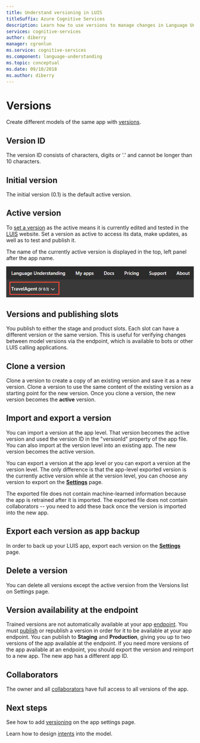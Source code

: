 ```yaml
---
title: Understand versioning in LUIS
titleSuffix: Azure Cognitive Services
description: Learn how to use versions to manage changes in Language Understanding (LUIS)
services: cognitive-services
author: diberry
manager: cgronlun
ms.service: cognitive-services
ms.component: language-understanding
ms.topic: conceptual
ms.date: 09/10/2018
ms.author: diberry
---
```


# Versions
Create different models of the same app with [versions](luis-how-to-manage-versions.md). 

## Version ID
The version ID consists of characters, digits or '.' and cannot be longer than 10 characters.

## Initial version
The initial version (0.1) is the default active version. 

## Active version
To [set a version](luis-how-to-manage-versions.md#set-active-version) as the active means it is currently edited and tested in the [LUIS](luis-reference-regions.md) website. Set a version as active to access its data, make updates, as well as to test and publish it.

The name of the currently active version is displayed in the top, left panel after the app name. 

[ ![Change active version](./media/luis-concept-version/version-in-nav-bar-inline.png) ](./media/luis-concept-version/version-in-nav-bar-expanded.png#lightbox)

## Versions and publishing slots
You publish to either the stage and product slots. Each slot can have a different version or the same version. This is useful for verifying changes between model versions via the endpoint, which is available to bots or other LUIS calling applications. 

## Clone a version
Clone a version to create a copy of an existing version and save it as a new version. Clone a version to use the same content of the existing version as a starting point for the new version. Once you clone a version, the new version becomes the **active** version. 

## Import and export a version
You can import a version at the app level. That version becomes the active version and used the version ID in the "versionId" property of the app file. You can also import at the version level into an existing app. The new version becomes the active version. 

You can export a version at the app level or you can export a version at the version level. The only difference is that the app-level exported version is the currently active version while at the version level, you can choose any version to export on the **[Settings](luis-how-to-manage-versions.md)** page. 

The exported file does not contain machine-learned information because the app is retrained after it is imported. The exported file does not contain collaborators -- you need to add these back once the version is imported into the new app.

## Export each version as app backup
In order to back up your LUIS app, export each version on the **[Settings](luis-how-to-manage-versions.md)** page.

## Delete a version
You can delete all versions except the active version from the Versions list on Settings page. 

## Version availability at the endpoint
Trained versions are not automatically available at your app [endpoint](luis-glossary.md#endpoint). You must [publish](luis-how-to-publish-app.md) or republish a version in order for it to be available at your app endpoint. You can publish to **Staging** and **Production**, giving you up to two versions of the app available at the endpoint. If you need more versions of the app available at an endpoint, you should export the version and reimport to a new app. The new app has a different app ID.

## Collaborators
The owner and all [collaborators](luis-how-to-collaborate.md) have full access to all versions of the app.

## Next steps

See how to add [versioning](luis-how-to-manage-versions.md) on the app settings page. 

Learn how to design [intents](luis-concept-intent.md) into the model.
